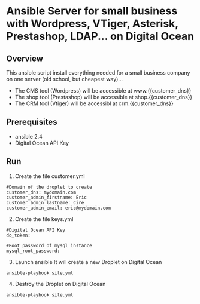 # Ansible Server for small business with Wordpress, VTiger, Asterisk, Prestashop, LDAP... on Digital Ocean


## Overview

This ansible script install everything needed for a small business company on one server (old school, but cheapest way)...

 * The CMS tool (Wordpress) will be accessible at www.{{customer_dns}}
 * The shop tool (Prestashop) will be accessible at shop.{{customer_dns}}
 * The CRM tool (Vtiger) will be accessibl at crm.{{customer_dns}} 

## Prerequisites

* ansible 2.4
* Digital Ocean API Key

## Run

1. Create the file customer.yml

```
#Domain of the droplet to create
customer_dns: mydomain.com
customer_admin_firstname: Eric
customer_admin_lastname: Cire
customer_admin_email: eric@mydomain.com
```

2. Create the file keys.yml

```
#Digital Ocean API Key
do_token: 

#Root password of mysql instance
mysql_root_password:
```

3. Launch ansible
It will create a new Droplet on Digital Ocean
```
ansible-playbook site.yml
```

4. Destroy the Droplet on Digital Ocean
```
ansible-playbook site.yml
```
